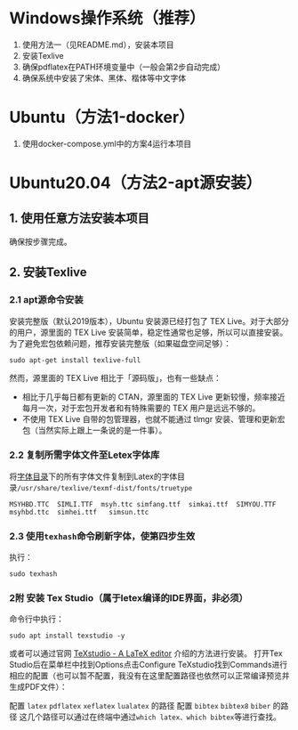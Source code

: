 # Windows操作系统（推荐）

1. 使用方法一（见README.md），安装本项目
2. 安装Texlive
3. 确保pdflatex在PATH环境变量中（一般会第2步自动完成）
4. 确保系统中安装了宋体、黑体、楷体等中文字体

# Ubuntu（方法1-docker）

1. 使用docker-compose.yml中的方案4运行本项目


# Ubuntu20.04（方法2-apt源安装）

## 1. 使用任意方法安装本项目
确保按步骤完成。
## 2. 安装Texlive
### 2.1 apt源命令安装
安装完整版（默认2019版本），Ubuntu 安装源已经打包了 TEX Live。对于大部分的用户，源里面的 TEX Live 安装简单，稳定性通常也足够，所以可以直接安装。为了避免宏包依赖问题，推荐安装完整版（如果磁盘空间足够）：
```shell
sudo apt-get install texlive-full
```
然而，源里面的 TEX Live 相比于「源码版」，也有一些缺点：
- 相比于几乎每日都有更新的 CTAN，源里面的 TEX Live 更新较慢，频率接近每月一次，对于宏包开发者和有特殊需要的 TEX 用户是远远不够的。
- 不使用 TEX Live 自带的包管理器，也就不能通过 tlmgr 安装、管理和更新宏包（当然实际上跟上一条说的是一件事）。
### 2.2 复制所需字体文件至Letex字体库
将[字体目录](https://github.com/HSqure/gpt_academic/tree/master/Fonts)下的所有字体文件复制到Latex的字体目录`/usr/share/texlive/texmf-dist/fonts/truetype`
```
MSYHBD.TTC  SIMLI.TTF  msyh.ttc simfang.ttf  simkai.ttf  SIMYOU.TTF  msyhbd.ttc  simhei.ttf   simsun.ttc
```
### 2.3 使用`texhash`命令刷新字体，使第四步生效
执行：
```shell
sudo texhash
```

### 2附 安装 Tex Studio（属于letex编译的IDE界面，非必须）
命令行中执行：
```shell
sudo apt install texstudio -y
```
或者可以通过官网 [TeXstudio - A LaTeX editor](https://texstudio.sourceforge.net/) 介绍的方法进行安装。
打开Tex Studio后在菜单栏中找到Options点击Configure TeXstudio找到Commands进行相应的配置（也可以暂不配置，我没有在这里配置路径也依然可以正常编译预览并生成PDF文件）：

配置 `latex` `pdflatex` `xeflatex` `lualatex` 的路径
配置 `bibtex` `bibtex8` `biber` 的路径
这几个路径可以通过在终端中通过`which latex、which bibtex`等进行查找。

